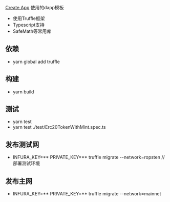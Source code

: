 
[Create App](https://github.com/pefish/create-app) 使用的dapp模板

* 使用Truffle框架
* Typescript支持
* SafeMath等常用库

## 依赖

* yarn global add truffle

## 构建

* yarn build

## 测试

* yarn test
* yarn test ./test/Erc20TokenWithMint.spec.ts

## 发布测试网

* INFURA_KEY=** PRIVATE_KEY=** truffle migrate --network=ropsten  // 部署测试环境

## 发布主网

* INFURA_KEY=** PRIVATE_KEY=** truffle migrate --network=mainnet
